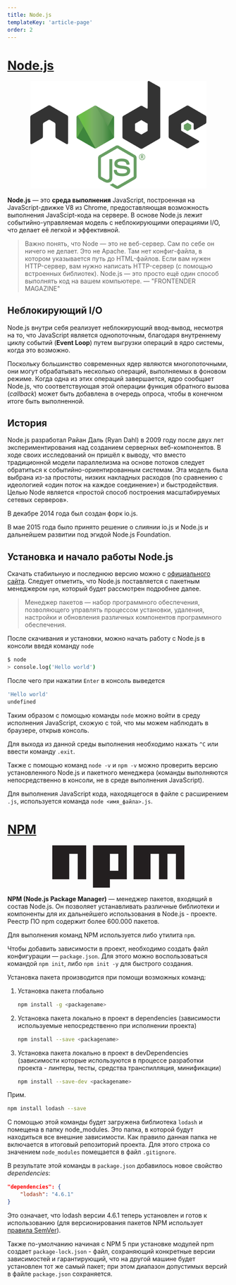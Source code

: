 ```yaml
---
title: Node.js
templateKey: 'article-page'
order: 2
---
```

# [Node.js](https://nodejs.org/en/)

<p align="center">
    <img
        width='400'
        title='Node.js logo'
        src="logo.png"
    />
</p>

**Node.js** — это **среда выполнения** JavaScript, построенная на JavaScript-движке V8 из Chrome, предоставляющая возможность выполнения JavaScipt-кода на сервере. В основе Node.js лежит событийно-управляемая модель с неблокирующими операциями I/O, что делает её легкой и эффективной.

> Важно понять, что Node — это не веб-сервер. Сам по себе он ничего не делает. Это не Apache. Там нет конфиг-файла, в котором указывается путь до HTML-файлов. Если вам нужен HTTP-сервер, вам нужно написать HTTP-сервер (с помощью встроенных библиотек). Node.js — это просто ещё один способ выполнять код на вашем компьютере. — "FRONTENDER MAGAZINE"

## Неблокирующий I/O

Node.js внутри себя реализует неблокирующий ввод-вывод, несмотря на то, что JavaScript является однопоточным, благодаря внутреннему циклу событий (**Event Loop**) путем выгрузки операций в ядро системы, когда это возможно.

Поскольку большинство современных ядер являются многопоточными, они могут обрабатывать несколько операций, выполняемых в фоновом режиме. Когда одна из этих операций завершается, ядро сообщает Node.js, что соответствующая этой операции функция обратного вызова (_callback_) может быть добавлена в очередь опроса, чтобы в конечном итоге быть выполненной.

## История

Node.js разработал Райан Даль (Ryan Dahl) в 2009 году после двух лет экспериментирования над созданием серверных веб-компонентов. В ходе своих исследований он пришёл к выводу, что вместо традиционной модели параллелизма на основе потоков следует обратиться к событийно-ориентированным системам. Эта модель была выбрана из-за простоты, низких накладных расходов (по сравнению с идеологией «один поток на каждое соединение») и быстродействия. Целью Node является «простой способ построения масштабируемых сетевых серверов».

В декабре 2014 года был создан форк io.js.

В мае 2015 года было принято решение о слиянии io.js и Node.js и дальнейшем развитии под эгидой Node.js Foundation.

## Установка и начало работы Node.js

Скачать стабильную и последнюю версию можно с [официального сайта](https://nodejs.org/en/download/).
Следует отметить, что Node.js поставляется с пакетным менеджером `npm`, который будет рассмотрен подробнее далее.

> Менеджер пакетов — набор программного обеспечения, позволяющего управлять процессом установки, удаления, настройки и обновления различных компонентов программного обеспечения.

После скачивания и установки, можно начать работу с Node.js в консоли введя команду `node`

```bash
$ node
> console.log('Hello world')
```

После чего при нажатии `Enter` в консоль выведется

```bash
'Hello world'
undefined
```

Таким образом с помощью команды `node` можно войти в среду исполнения JavaScript, схожую с той, что мы можем наблюдать в браузере, открыв консоль.

Для выхода из данной среды выполнения необходимо нажать `^C` или ввести команду `.exit`.

Также с помощью команд `node -v` и `npm -v` можно проверить версию установленного Node.js и пакетного менеджера (команды выполняются непосредственно в консоли, не в среде выполнения JavaScript).

Для выполнения JavaScript кода, находящегося в файле c расширением `.js`, используется команда `node <имя_файла>.js`.

# [NPM](https://www.npmjs.com/) 

<p align="center">
    <svg viewBox="0 0 780 250" width="300px"><path fill="#231F20" d="M240,250h100v-50h100V0H240V250z M340,50h50v100h-50V50z M480,0v200h100V50h50v150h50V50h50v150h50V0H480z M0,200h100V50h50v150h50V0H0V200z"></path></svg>
</p>

**NPM (Node.js Package Manager)** — менеджер пакетов, входящий в состав Node.js. Он позволяет устанавливать различные библиотеки и компоненты для их дальнейшего использования в Node.js - проекте. Реестр ПО npm содержит более 600.000 пакетов.

Для выполнения команд NPM используется либо утилита `npm`.

Чтобы добавить зависимости в проект, необходимо создать файл конфигурации — `package.json`. Для этого можно воспользоваться командой `npm init`, либо `npm init -y` для быстрого создания.

Установка пакета производится при помощи возможных команд:

1.  Установка пакета глобально

    ```bash
    npm install -g <packagename>
    ```

2.  Установка пакета локально в проект в dependencies (зависимости используемые непосредственно при исполнении проекта)

    ```bash
    npm install --save <packagename>
    ```

3.  Установка пакета локально в проект в devDependencies (зависимости которые используются в процессе разработки проекта - линтеры, тесты, средства транспилляция, минификации)

    ```bash
    npm install --save-dev <packagename>
    ```

Прим.

```bash
npm install lodash --save
```

С помощью этой команды будет загружена библиотека `lodash` и помещена в папку node_modules. Это папка, в которой будут находиться все внешние зависимости. Как правило данная папка не включается в итоговый репозиторий проекта. Для этого строка со значением `node_modules` помещается в файл `.gitignore`.

В результате этой команды в `package.json` добавилось новое свойство _dependencies_:

```json
"dependencies": {
    "lodash": "4.6.1"
}
```

Это означает, что lodash версии 4.6.1 теперь установлен и готов к использованию (для версионирования пакетов NPM использует [правила SemVer](http://semver.org/)).

Также по-умолчанию начиная с NPM 5 при установке модулей npm создает `package-lock.json` - файл, сохраняющий конкретные версии зависимостей и гарантирующий, что на другой машине будет установлен тот же самый пакет; при этом диапазон допустимых версий в файле `package.json` сохраняется.
